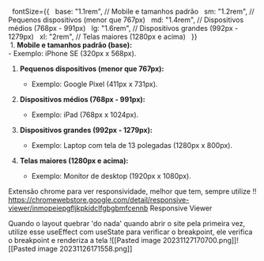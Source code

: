 
  fontSize={{
   base: "1.1rem", // Mobile e tamanhos padrão 
   sm: "1.2rem", // Pequenos dispositivos (menor que 767px)
   md: "1.4rem", // Dispositivos médios (768px - 991px)
   lg: "1.6rem", // Dispositivos grandes (992px - 1279px) 
   xl: "2rem", // Telas maiores (1280px e acima)
   }}
   
 1. **Mobile e tamanhos padrão (base):**    
    - Exemplo: iPhone SE (320px x 568px).

1. **Pequenos dispositivos (menor que 767px):**    
    - Exemplo: Google Pixel (411px x 731px).

1. **Dispositivos médios (768px - 991px):**    
    - Exemplo: iPad (768px x 1024px).

1. **Dispositivos grandes (992px - 1279px):**    
    - Exemplo: Laptop com tela de 13 polegadas (1280px x 800px).

1. **Telas maiores (1280px e acima):**    
    - Exemplo: Monitor de desktop (1920px x 1080px).


Extensão chrome para ver responsividade, melhor que tem, sempre utilize !!
https://chromewebstore.google.com/detail/responsive-viewer/inmopeiepgfljkpkidclfgbgbmfcennb
Responsive Viewer



Quando o layout quebrar 'do nada' quando abrir o site pela primeira vez, utilize esse useEffect com useState para verificar o breakpoint, ele verifica o breakpoint e renderiza a tela
![[Pasted image 20231127170700.png]]![[Pasted image 20231126171558.png]]